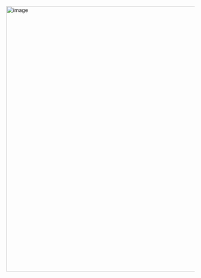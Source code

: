 <img width="1282" height="712" alt="image" src="https://github.com/user-attachments/assets/4034c14b-854c-407b-8327-17f6f9d59f9e" />


